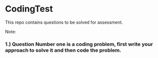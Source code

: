 # CodingTest
This repo contains questions to be solved for assessment.

Note:
### 1.) Question Number one is a coding problem, first write your approach to solve it and then code the problem.

